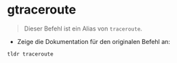 # gtraceroute

> Dieser Befehl ist ein Alias von `traceroute`.

- Zeige die Dokumentation für den originalen Befehl an:

`tldr traceroute`
